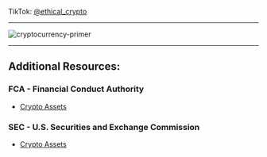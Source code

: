 TikTok: [@ethical_crypto](https://www.tiktok.com/@ethical_crypto)

---

![cryptocurrency-primer](https://user-images.githubusercontent.com/944010/191090114-7b0129ad-96b4-4811-b518-e156cac4e145.jpg)

---

## Additional Resources:

### FCA - Financial Conduct Authority
* [Crypto Assets](https://www.fca.org.uk/consumers/cryptoassets)

### SEC - U.S. Securities and Exchange Commission
* [Crypto Assets](https://www.investor.gov/additional-resources/spotlight/crypto-assets)
